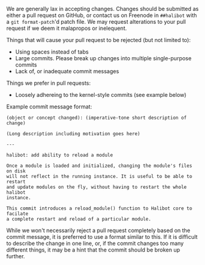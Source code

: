 We are generally lax in accepting changes.
Changes should be submitted as either a pull request on GitHub, or contact us on Freenode in `##halibot` with a `git format-patch`'d patch file.
We may request alterations to your pull request if we deem it malapropos or inelequent.

Things that will cause your pull request to be rejected (but not limited to):
 - Using spaces instead of tabs
 - Large commits. Please break up changes into multiple single-purpose commits
 - Lack of, or inadequate commit messages

Things we prefer in pull requests:
 - Loosely adhereing to the kernel-style commits (see example below)

Example commit message format:

```
(object or concept changed): (imperative-tone short description of change)

(Long description including motivation goes here)

---

halibot: add ability to reload a module

Once a module is loaded and initialized, changing the module's files on disk
will not reflect in the running instance. It is useful to be able to restart
and update modules on the fly, without having to restart the whole halibot
instance.

This commit introduces a reload_module() function to Halibot core to facilate
a complete restart and reload of a particular module.

```

While we won't necessarily reject a pull request completely based on the commit message, it is preferred to use a format similar to this.
If it is difficult to describe the change in one line, or, if the commit changes too many different things, it may be a hint that the commit should be broken up further.
